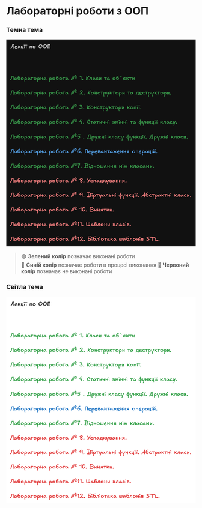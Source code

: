 # Лабораторні роботи з ООП

### Темна тема

![Список лабораторних робіт - темна тема](images/oop-dark-3.png)

> 🟢 **Зелений колір** позначає виконані роботи  
> 🔵 **Синій колір** позначає роботи в процесі виконання
> 🔴 **Червоний колір** позначає не виконані роботи

### Світла тема

![Список лабораторних робіт - світла тема](images/oop-white-3.png)
